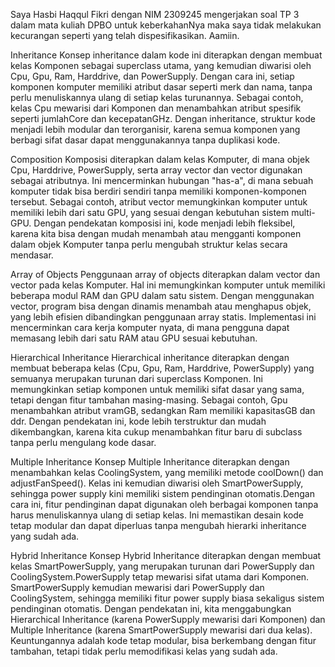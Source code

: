 Saya Hasbi Haqqul Fikri dengan NIM 2309245 mengerjakan soal TP 3 dalam mata kuliah DPBO untuk keberkahanNya maka saya tidak melakukan kecurangan seperti yang telah dispesifikasikan. Aamiin.


Inheritance
Konsep inheritance dalam kode ini diterapkan dengan membuat kelas Komponen sebagai superclass utama, yang kemudian diwarisi oleh Cpu, Gpu, Ram, Harddrive, dan PowerSupply. Dengan cara ini, setiap komponen komputer memiliki atribut dasar seperti merk dan nama, tanpa perlu menuliskannya ulang di setiap kelas turunannya. Sebagai contoh, kelas Cpu mewarisi dari Komponen dan menambahkan atribut spesifik seperti jumlahCore dan kecepatanGHz. Dengan inheritance, struktur kode menjadi lebih modular dan terorganisir, karena semua komponen yang berbagi sifat dasar dapat menggunakannya tanpa duplikasi kode.

Composition
Komposisi diterapkan dalam kelas Komputer, di mana objek Cpu, Harddrive, PowerSupply, serta array vector<Ram> dan vector<Gpu> digunakan sebagai atributnya. Ini mencerminkan hubungan "has-a", di mana sebuah komputer tidak bisa berdiri sendiri tanpa memiliki komponen-komponen tersebut. Sebagai contoh, atribut vector<Gpu> memungkinkan komputer untuk memiliki lebih dari satu GPU, yang sesuai dengan kebutuhan sistem multi-GPU. Dengan pendekatan komposisi ini, kode menjadi lebih fleksibel, karena kita bisa dengan mudah menambah atau mengganti komponen dalam objek Komputer tanpa perlu mengubah struktur kelas secara mendasar.

Array of Objects
Penggunaan array of objects diterapkan dalam vector<Ram> dan vector<Gpu> pada kelas Komputer. Hal ini memungkinkan komputer untuk memiliki beberapa modul RAM dan GPU dalam satu sistem. Dengan menggunakan vector, program bisa dengan dinamis menambah atau menghapus objek, yang lebih efisien dibandingkan penggunaan array statis. Implementasi ini mencerminkan cara kerja komputer nyata, di mana pengguna dapat memasang lebih dari satu RAM atau GPU sesuai kebutuhan.

Hierarchical Inheritance
Hierarchical inheritance diterapkan dengan membuat beberapa kelas (Cpu, Gpu, Ram, Harddrive, PowerSupply) yang semuanya merupakan turunan dari superclass Komponen. Ini memungkinkan setiap komponen untuk memiliki sifat dasar yang sama, tetapi dengan fitur tambahan masing-masing. Sebagai contoh, Gpu menambahkan atribut vramGB, sedangkan Ram memiliki kapasitasGB dan ddr. Dengan pendekatan ini, kode lebih terstruktur dan mudah dikembangkan, karena kita cukup menambahkan fitur baru di subclass tanpa perlu mengulang kode dasar.

Multiple Inheritance
Konsep Multiple Inheritance diterapkan dengan menambahkan kelas CoolingSystem, yang memiliki metode coolDown() dan adjustFanSpeed(). Kelas ini kemudian diwarisi oleh SmartPowerSupply, sehingga power supply kini memiliki sistem pendinginan otomatis.Dengan cara ini, fitur pendinginan dapat digunakan oleh berbagai komponen tanpa harus menuliskannya ulang di setiap kelas. Ini memastikan desain kode tetap modular dan dapat diperluas tanpa mengubah hierarki inheritance yang sudah ada.


Hybrid Inheritance
Konsep Hybrid Inheritance diterapkan dengan membuat kelas SmartPowerSupply, yang merupakan turunan dari PowerSupply dan CoolingSystem.PowerSupply tetap mewarisi sifat utama dari Komponen.
SmartPowerSupply kemudian mewarisi dari PowerSupply dan CoolingSystem, sehingga memiliki fitur power supply biasa sekaligus sistem pendinginan otomatis.
Dengan pendekatan ini, kita menggabungkan Hierarchical Inheritance (karena PowerSupply mewarisi dari Komponen) dan Multiple Inheritance (karena SmartPowerSupply mewarisi dari dua kelas).
Keuntungannya adalah kode tetap modular, bisa berkembang dengan fitur tambahan, tetapi tidak perlu memodifikasi kelas yang sudah ada.

